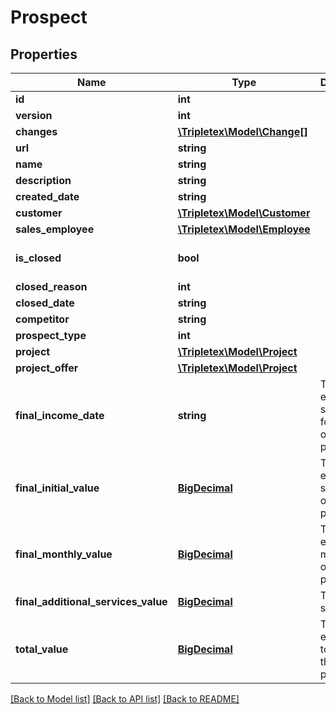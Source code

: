 # Prospect

## Properties
Name | Type | Description | Notes
------------ | ------------- | ------------- | -------------
**id** | **int** |  | [optional] 
**version** | **int** |  | [optional] 
**changes** | [**\Tripletex\Model\Change[]**](Change.md) |  | [optional] 
**url** | **string** |  | [optional] 
**name** | **string** |  | [optional] 
**description** | **string** |  | [optional] 
**created_date** | **string** |  | 
**customer** | [**\Tripletex\Model\Customer**](Customer.md) |  | [optional] 
**sales_employee** | [**\Tripletex\Model\Employee**](Employee.md) |  | [optional] 
**is_closed** | **bool** |  | [optional] [default to false]
**closed_reason** | **int** |  | [optional] 
**closed_date** | **string** |  | [optional] 
**competitor** | **string** |  | [optional] 
**prospect_type** | **int** |  | [optional] 
**project** | [**\Tripletex\Model\Project**](Project.md) |  | [optional] 
**project_offer** | [**\Tripletex\Model\Project**](Project.md) |  | [optional] 
**final_income_date** | **string** | The estimated start date for income on the prospect. | [optional] 
**final_initial_value** | [**BigDecimal**](BigDecimal.md) | The estimated startup fee on this prospect. | [optional] 
**final_monthly_value** | [**BigDecimal**](BigDecimal.md) | The estimated monthly fee on this prospect. | [optional] 
**final_additional_services_value** | [**BigDecimal**](BigDecimal.md) | Tripletex specific. | [optional] 
**total_value** | [**BigDecimal**](BigDecimal.md) | The estimated total fee on this prospect. | [optional] 

[[Back to Model list]](../README.md#documentation-for-models) [[Back to API list]](../README.md#documentation-for-api-endpoints) [[Back to README]](../README.md)


